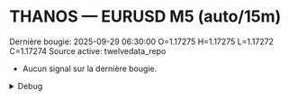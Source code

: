 # THANOS — EURUSD M5 (auto/15m)
Dernière bougie: 2025-09-29 06:30:00  O=1.17275  H=1.17275  L=1.17272  C=1.17274
Source active: twelvedata_repo

- Aucun signal sur la dernière bougie.

<details><summary>Debug</summary>

- TD_API_KEY manquant.

</details>